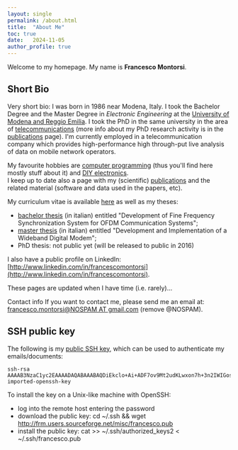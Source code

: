 ```yaml
---
layout: single
permalink: /about.html
title:  "About Me"
toc: true
date:   2024-11-05
author_profile: true
---
```


Welcome to my homepage. My name is **Francesco Montorsi**.

## Short Bio

Very short bio: I was born in 1986 near Modena, Italy. I took the Bachelor Degree and the Master Degree in _Electronic Engineering_ at the [University of Modena and Reggio Emilia](http://www.ing.unimo.it). I took the PhD in the same university in the area of [telecommunications](http://en.wikipedia.org/wiki/Telecommunication) (more info about my PhD research activity is in the [publications](publications.html) page). I'm currently employed in a telecommunication company which provides high-performance high through-put live analysis of data on mobile network operators.

My favourite hobbies are [computer programming](prog.html) (thus you'll find here mostly stuff about it) and [DIY electronics](electronics.html).  
I keep up to date also a page with my (scientific) [publications](publications.html) and the related material (software and data used in the papers, etc).

My curriculum vitae is available [here](misc/cv.pdf) as well as my theses:

*   [bachelor thesis](http://sourceforge.net/projects/frm-research/files/Publications/tesi_triennale.pdf) (in italian) entitled "Development of Fine Frequency Synchronization System for OFDM Communication Systems";
*   [master thesis](http://sourceforge.net/projects/frm-research/files/Publications/tesi_specialistica.pdf) (in italian) entitled "Development and Implementation of a Wideband Digital Modem";
*   PhD thesis: not public yet (will be released to public in 2016)

I also have a public profile on LinkedIn: [http://www.linkedin.com/in/francescomontorsi](http://www.linkedin.com/in/francescomontorsi).

These pages are updated when I have time (i.e. rarely)...

Contact info If you want to contact me, please send me an email at: [francesco.montorsi@NOSPAM AT gmail.com](mailto:francesco.montorsi@NOSPAM_AT_gmail.com) (remove @NOSPAM).

## SSH public key 

The following is my [public SSH key](misc/francesco.pub), which can be used to authenticate my emails/documents:  

```
ssh-rsa AAAAB3NzaC1yc2EAAAADAQABAAABAQDiEkclo+Ai+ADF7ov9Mt2udKLwxon7h+3n2IWIGosHZtdP32A8Ey3m/4XQwbTMMqqGnhnJ4/woJUlwOBGURdjzh31P8q52aG1E59eyEU+mil05KpkUPXxAr/jj18sumBi9LXZx4gLLsq3XJL7q06J9W7K24bm42M6PkymTgf8CsnStJhx9JeedFOLMfejQ719ZpiwR2UXDSRTbRlRt5flv6zY05vsxvUvFCCc4MG5pGWKu2/FMsgM3h7ufq06DTBAkcG+48Z7BnTxCWIShur2vlEiH6Cugsin7wiBgvph8V7uZzUbzz8ziafmOifrT3gukK15ulzzMnfGLfgGMl21V imported-openssh-key  
```

To install the key on a Unix-like machine with OpenSSH:

*   log into the remote host entering the password
*   download the public key: cd ~/.ssh && wget http://frm.users.sourceforge.net/misc/francesco.pub
*   install the public key: cat >> ~/.ssh/authorized\_keys2 < ~/.ssh/francesco.pub